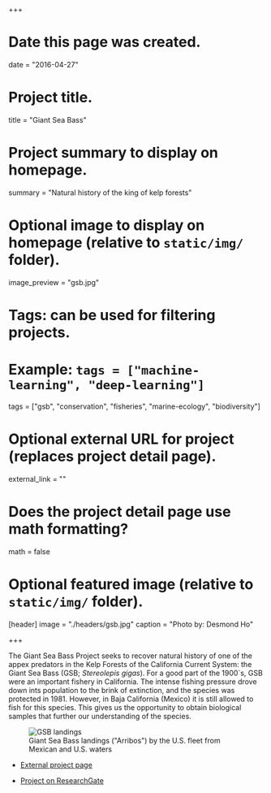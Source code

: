 +++
# Date this page was created.
date = "2016-04-27"

# Project title.
title = "Giant Sea Bass"

# Project summary to display on homepage.
summary = "Natural history of the king of kelp forests"

# Optional image to display on homepage (relative to `static/img/` folder).
image_preview = "gsb.jpg"

# Tags: can be used for filtering projects.
# Example: `tags = ["machine-learning", "deep-learning"]`
tags = ["gsb", "conservation", "fisheries", "marine-ecology", "biodiversity"]

# Optional external URL for project (replaces project detail page).
external_link = ""

# Does the project detail page use math formatting?
math = false

# Optional featured image (relative to `static/img/` folder).
[header]
image = "./headers/gsb.jpg"
caption = "Photo by: Desmond Ho"

+++


The Giant Sea Bass Project seeks to recover natural history of one of the appex predators in the Kelp Forests of the California Current System: the Giant Sea Bass (GSB; *Stereolepis gigas*). For a good part of the 1900´s, GSB were an important fishery in California. The intense fishing pressure drove down ints population to the brink of extinction, and the species was protected in 1981. However, in Baja California (Mexico) it is still allowed to fish for this species. This gives us the opportunity to obtain biological samples that further our understanding of the species.

<figure>
  <img src="../../img/Landings_CA.gif" alt="GSB landings"/>
  <figcaption>Giant Sea Bass landings ("Arribos") by the U.S. fleet from Mexican and U.S. waters </figcaption>
</figure>

- [External project page](file:///C:/Users/JC/Desktop/OldShit/www.merogigante.org)

- [Project on ResearchGate](https://www.researchgate.net/project/Natural-history-of-the-giant-sea-bass-Stereolepis-gigas-in-Mexican-waters)

